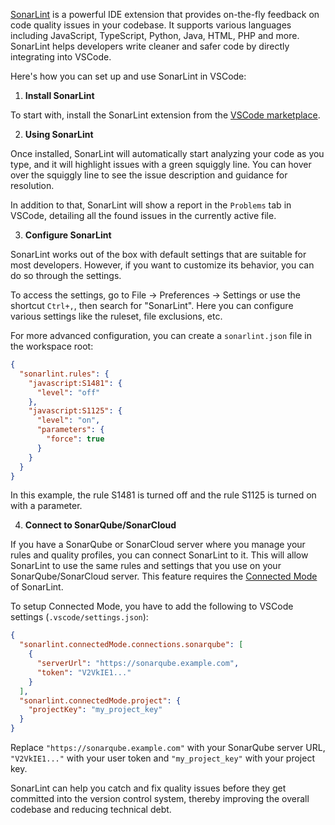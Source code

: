 [SonarLint](https://www.sonarlint.org/vscode/) is a powerful IDE extension that provides on-the-fly feedback on code quality issues in your codebase. It supports various languages including JavaScript, TypeScript, Python, Java, HTML, PHP and more. SonarLint helps developers write cleaner and safer code by directly integrating into VSCode.

Here's how you can set up and use SonarLint in VSCode:

1. **Install SonarLint**

To start with, install the SonarLint extension from the [VSCode marketplace](https://marketplace.visualstudio.com/items?itemName=SonarSource.sonarlint-vscode).

2. **Using SonarLint**

Once installed, SonarLint will automatically start analyzing your code as you type, and it will highlight issues with a green squiggly line. You can hover over the squiggly line to see the issue description and guidance for resolution.

In addition to that, SonarLint will show a report in the `Problems` tab in VSCode, detailing all the found issues in the currently active file.

3. **Configure SonarLint**

SonarLint works out of the box with default settings that are suitable for most developers. However, if you want to customize its behavior, you can do so through the settings. 

To access the settings, go to File -> Preferences -> Settings or use the shortcut `Ctrl+,`, then search for "SonarLint". Here you can configure various settings like the ruleset, file exclusions, etc.

For more advanced configuration, you can create a `sonarlint.json` file in the workspace root:

```json
{
  "sonarlint.rules": {
    "javascript:S1481": {
      "level": "off"
    },
    "javascript:S1125": {
      "level": "on",
      "parameters": {
        "force": true
      }
    }
  }
}
```

In this example, the rule S1481 is turned off and the rule S1125 is turned on with a parameter.

4. **Connect to SonarQube/SonarCloud**

If you have a SonarQube or SonarCloud server where you manage your rules and quality profiles, you can connect SonarLint to it. This will allow SonarLint to use the same rules and settings that you use on your SonarQube/SonarCloud server. This feature requires the [Connected Mode](https://www.sonarlint.org/vscode/#connected-mode) of SonarLint.

To setup Connected Mode, you have to add the following to VSCode settings (`.vscode/settings.json`):

```json
{
  "sonarlint.connectedMode.connections.sonarqube": [
    {
      "serverUrl": "https://sonarqube.example.com",
      "token": "V2VkIE1..."
    }
  ],
  "sonarlint.connectedMode.project": {
    "projectKey": "my_project_key"
  }
}
```

Replace `"https://sonarqube.example.com"` with your SonarQube server URL, `"V2VkIE1..."` with your user token and `"my_project_key"` with your project key.

SonarLint can help you catch and fix quality issues before they get committed into the version control system, thereby improving the overall codebase and reducing technical debt.
